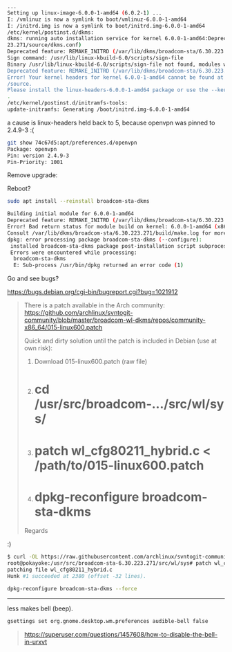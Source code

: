 

```sh
...
Setting up linux-image-6.0.0-1-amd64 (6.0.2-1) ...
I: /vmlinuz is now a symlink to boot/vmlinuz-6.0.0-1-amd64
I: /initrd.img is now a symlink to boot/initrd.img-6.0.0-1-amd64
/etc/kernel/postinst.d/dkms:
dkms: running auto installation service for kernel 6.0.0-1-amd64:Deprecated feature: REMAKE_INITRD (/var/lib/dkms/broadcom-sta/6.30.2
23.271/source/dkms.conf)
Deprecated feature: REMAKE_INITRD (/var/lib/dkms/broadcom-sta/6.30.223.271/source/dkms.conf)
Sign command: /usr/lib/linux-kbuild-6.0/scripts/sign-file
Binary /usr/lib/linux-kbuild-6.0/scripts/sign-file not found, modules won't be signed
Deprecated feature: REMAKE_INITRD (/var/lib/dkms/broadcom-sta/6.30.223.271/source/dkms.conf)
Error! Your kernel headers for kernel 6.0.0-1-amd64 cannot be found at /lib/modules/6.0.0-1-amd64/build or /lib/modules/6.0.0-1-amd64
/source.
Please install the linux-headers-6.0.0-1-amd64 package or use the --kernelsourcedir option to tell DKMS where it's located.
.
/etc/kernel/postinst.d/initramfs-tools:
update-initramfs: Generating /boot/initrd.img-6.0.0-1-amd64
```

a cause is linux-headers held back to 5, because openvpn was pinned to 2.4.9-3 :(

```sh
git show 74c67d5:apt/preferences.d/openvpn
Package: openvpn
Pin: version 2.4.9-3
Pin-Priority: 1001
```

Remove upgrade:

Reboot?

```sh
sudo apt install --reinstall broadcom-sta-dkms

Building initial module for 6.0.0-1-amd64
Deprecated feature: REMAKE_INITRD (/var/lib/dkms/broadcom-sta/6.30.223.271/source/dkms.conf)
Error! Bad return status for module build on kernel: 6.0.0-1-amd64 (x86_64)
Consult /var/lib/dkms/broadcom-sta/6.30.223.271/build/make.log for more information.
dpkg: error processing package broadcom-sta-dkms (--configure):
 installed broadcom-sta-dkms package post-installation script subprocess returned error exit status 10
 Errors were encountered while processing:
  broadcom-sta-dkms
  E: Sub-process /usr/bin/dpkg returned an error code (1)
```

Go and see bugs?

https://bugs.debian.org/cgi-bin/bugreport.cgi?bug=1021912


> There is a patch available in the Arch community:
> https://github.com/archlinux/svntogit-community/blob/master/broadcom-wl-dkms/repos/community-x86_64/015-linux600.patch
> 
> 
> Quick and dirty solution until the patch is included in Debian (use at
> own risk):
> 1. Download 015-linux600.patch (raw file)
> 2. # cd /usr/src/broadcom-.../src/wl/sys/
> 3. # patch wl_cfg80211_hybrid.c < /path/to/015-linux600.patch
> 4. # dpkg-reconfigure broadcom-sta-dkms
> 
> Regards

:)

```sh
$ curl -OL https://raw.githubusercontent.com/archlinux/svntogit-community/master/broadcom-wl-dkms/repos/community-x86_64/015-linux600.patch
root@pokayoke:/usr/src/broadcom-sta-6.30.223.271/src/wl/sys# patch wl_cfg80211_hybrid.c </home/thenrio/tmp/015-linux600.patch
patching file wl_cfg80211_hybrid.c
Hunk #1 succeeded at 2380 (offset -32 lines).
```

```sh
dpkg-reconfigure broadcom-sta-dkms --force
```

---

less makes bell (beep).

```sh
gsettings set org.gnome.desktop.wm.preferences audible-bell false
```

> https://superuser.com/questions/1457608/how-to-disable-the-bell-in-urxvt
